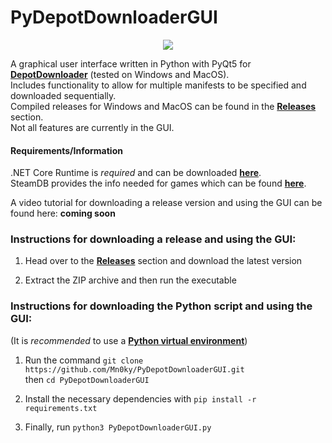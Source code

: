 PyDepotDownloaderGUI
====================
<p align="center">
  <img src="https://img.shields.io/badge/status-Beta-blue" />
 </p>
 
A graphical user interface written in Python with PyQt5 for [**DepotDownloader**][depotdownloader] (tested on Windows and MacOS). 
<br/>Includes functionality to allow for multiple manifests to be specified and downloaded sequentially.
<br/>Compiled releases for Windows and MacOS can be found in the [**Releases**][releases] section.
<br/>Not all features are currently in the GUI.
#### Requirements/Information
.NET Core Runtime is *required* and can be downloaded [**here**][msdotnet2.1].
<br/>SteamDB provides the info needed for games which can be found [**here**][steamdatabase].

A video tutorial for downloading a release version and using the GUI can be found here: **coming soon**
### Instructions for downloading a release and using the GUI:

1. Head over to the [**Releases**][releases] section and download the latest version

2. Extract the ZIP archive and then run the executable

### Instructions for downloading the Python script and using the GUI:
(It is *recommended* to use a [**Python virtual environment**][virtualenv])

1. Run the command ``git clone https://github.com/Mn0ky/PyDepotDownloaderGUI.git`` 
<br/>then ``cd PyDepotDownloaderGUI``

2. Install the necessary dependencies with ``pip install -r requirements.txt``

3. Finally, run ``python3 PyDepotDownloaderGUI.py``

[virtualenv]: https://packaging.python.org/guides/installing-using-pip-and-virtual-environments/
[depotdownloader]: https://github.com/SteamRE/DepotDownloader
[releases]: https://github.com/Mn0ky/PyDepotDownloaderGUI/releases/latest
[msdotnet2.1]: https://dotnet.microsoft.com/download/dotnet/2.1
[steamdatabase]: https://steamdb.info/

